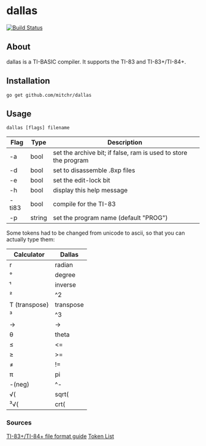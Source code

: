 # dallas
[![Build Status](https://travis-ci.org/mitchr/dallas.svg?branch=master)](https://travis-ci.org/mitchr/dallas)

## About
dallas is a TI-BASIC compiler. It supports the TI-83 and TI-83+/TI-84+.

## Installation
`go get github.com/mitchr/dallas`

## Usage
`dallas [flags] filename`

Flag|Type|Description
----|----|----
-a|bool|set the archive bit; if false, ram is used to store the program
-d|bool|set to disassemble .8xp files
-e|bool|set the edit-lock bit
-h|bool|display this help message
-ti83|bool|compile for the TI-83
-p|string|set the program name (default "PROG")

Some tokens had to be changed from unicode to ascii, so that you can actually type them:

Calculator|Dallas
---|---
r|radian
°|degree
ֿ¹|inverse
²|^2
T (transpose)|transpose
³|^3
→|->
θ|theta
≤|<=
≥|>=
≠|!=
π|pi
-(neg)|^-
√(|sqrt(
³√(|crt(


### Sources
[TI-83+/TI-84+ file format guide](http://merthsoft.com/linkguide/ti83+/fformat.html)
[Token List](http://tibasicdev.wikidot.com/one-byte-tokens)
